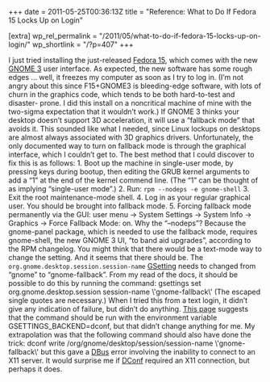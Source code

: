 +++
date = 2011-05-25T00:36:13Z
title = "Reference: What to Do If Fedora 15 Locks Up on Login"

[extra]
wp_rel_permalink = "/2011/05/what-to-do-if-fedora-15-locks-up-on-login/"
wp_shortlink = "/?p=407"
+++

I just tried installing the just-released [Fedora
15](http://fedoraproject.org/), which comes with the new [GNOME
3](http://gnome.org/) user interface. As expected, the new software has some
rough edges … well, it freezes my computer as soon as I try to log in. (I’m
not angry about this since F15+GNOME3 is bleeding-edge software, with lots of
churn in the graphics code, which tends to be both hard-to-test and disaster-
prone. I did this install on a noncritical machine of mine with the two-sigma
expectation that it wouldn’t work.)  If GNOME 3 thinks your desktop doesn’t
support 3D acceleration, it will use a “fallback mode” that avoids it. This
sounded like what I needed, since Linux lockups on desktops are almost always
associated with 3D graphics drivers. Unfortunately, the only documented way to
turn on fallback mode is through the graphical interface, which I couldn’t get
to.  The best method that I could discover to fix this is as follows:  1.
Boot up the machine in single-user mode, by pressing keys during bootup, then
editing the GRUB kernel arguments to add a “1” at the end of the kernel
commend line. (The “1” can be thought of as implying “single-user mode”.) 2.
Run: `rpm --nodeps -e gnome-shell` 3.  Exit the root maintenance-mode shell.
4.  Log in as your regular graphical user. You should be brought into fallback
mode. 5.  Forcing fallback mode permanently via the GUI: user menu → System
Settings → System Info → Graphics → Force Fallback Mode: on.  Why the
“–nodeps”? Because the gnome-panel package, which is needed to use the
fallback mode, requires gnome-shell, the new GNOME 3 UI, “to band aid
upgrades”, according to the RPM changelog.  You might think that there would
be a text-mode way to change the setting. And it seems that there should be.
The `org.gnome.desktop.session.session-name`
[GSetting](http://live.gnome.org/GnomeGoals/GSettingsMigration) needs to
changed from “gnome” to “gnome-fallback”. From my read of the docs, it should
be possible to do this by running the command:  gsettings set
org.gnome.desktop.session session-name \\'gnome-fallback\\'  (The escaped
single quotes are necessary.) When I tried this from a text login, it didn’t
give any indication of failure, but didn’t do anything. [This
page](https://wiki.archlinux.org/index.php/GNOME) suggests that the command
should be run with the environment variable GSETTINGS\_BACKEND=dconf, but that
didn’t change anything for me. My extrapolation was that the following command
should also have done the trick:  dconf write
/org/gnome/desktop/session/session-name \\'gnome-fallback\\'  but this gave a
[DBus](http://www.freedesktop.org/wiki/Software/dbus) error involving the
inability to connect to an X11 server. It would surprise me if
[DConf](http://live.gnome.org/dconf) required an X11 connection, but perhaps
it does.
